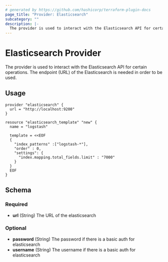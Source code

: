 ```yaml
---
# generated by https://github.com/hashicorp/terraform-plugin-docs
page_title: "Provider: Elasticsearch"
subcategory: ""
description: |-
  The provider is used to interact with the Elasticsearch API for certain operations. The endpoint (URL) of the Elasticsearch is needed in order to be used.
---
```


# Elasticsearch Provider


The provider is used to interact with the Elasticsearch API for certain operations. 
The endpoint (URL) of the Elasticsearch is needed in order to be used.

## Usage

```
provider "elasticsearch" {
  url = "http://localhost:9200"
}

resource "elasticsearch_template" "new" {
  name = "logstash"

  template = <<EOF
  {
    "index_patterns" :["logstash-*"],
    "order" : 0,
    "settings": {
      "index.mapping.total_fields.limit" : "7000"
    }
  }
  EOF
}
```
<!-- schema generated by tfplugindocs -->
## Schema

### Required

- **url** (String) The URL of the elasticsearch

### Optional

- **password** (String) The password if there is a basic auth for elasticsearch
- **username** (String) The username if there is a basic auth for elasticsearch
